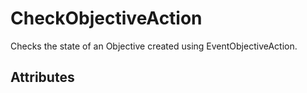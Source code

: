 # CheckObjectiveAction

Checks the state of an Objective created using EventObjectiveAction.

## Attributes



